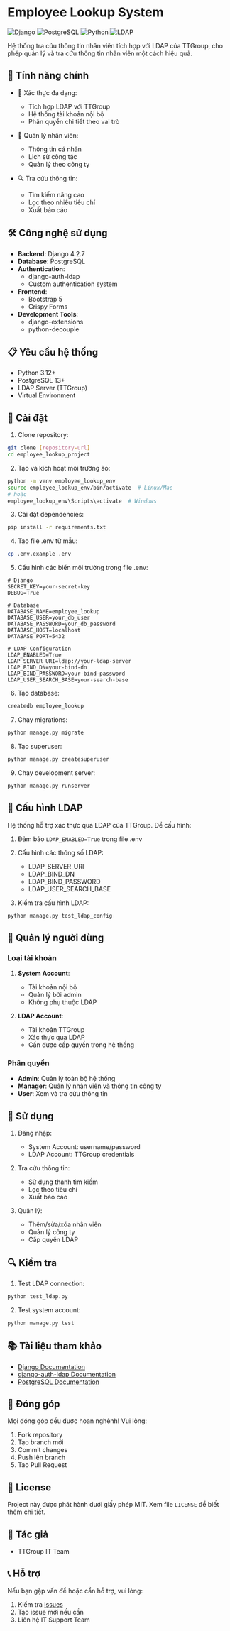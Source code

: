 # Employee Lookup System

![Django](https://img.shields.io/badge/Django-4.2.7-green)
![PostgreSQL](https://img.shields.io/badge/PostgreSQL-13+-blue)
![Python](https://img.shields.io/badge/Python-3.12-yellow)
![LDAP](https://img.shields.io/badge/LDAP-Enabled-orange)

Hệ thống tra cứu thông tin nhân viên tích hợp với LDAP của TTGroup, cho phép quản lý và tra cứu thông tin nhân viên một cách hiệu quả.

## 🌟 Tính năng chính

- 🔐 Xác thực đa dạng:
  - Tích hợp LDAP với TTGroup
  - Hệ thống tài khoản nội bộ
  - Phân quyền chi tiết theo vai trò

- 👥 Quản lý nhân viên:
  - Thông tin cá nhân
  - Lịch sử công tác
  - Quản lý theo công ty

- 🔍 Tra cứu thông tin:
  - Tìm kiếm nâng cao
  - Lọc theo nhiều tiêu chí
  - Xuất báo cáo

## 🛠 Công nghệ sử dụng

- **Backend**: Django 4.2.7
- **Database**: PostgreSQL
- **Authentication**: 
  - django-auth-ldap
  - Custom authentication system
- **Frontend**: 
  - Bootstrap 5
  - Crispy Forms
- **Development Tools**:
  - django-extensions
  - python-decouple

## 📋 Yêu cầu hệ thống

- Python 3.12+
- PostgreSQL 13+
- LDAP Server (TTGroup)
- Virtual Environment

## 🚀 Cài đặt

1. Clone repository:
```bash
git clone [repository-url]
cd employee_lookup_project
```

2. Tạo và kích hoạt môi trường ảo:
```bash
python -m venv employee_lookup_env
source employee_lookup_env/bin/activate  # Linux/Mac
# hoặc
employee_lookup_env\Scripts\activate  # Windows
```

3. Cài đặt dependencies:
```bash
pip install -r requirements.txt
```

4. Tạo file .env từ mẫu:
```bash
cp .env.example .env
```

5. Cấu hình các biến môi trường trong file .env:
```env
# Django
SECRET_KEY=your-secret-key
DEBUG=True

# Database
DATABASE_NAME=employee_lookup
DATABASE_USER=your_db_user
DATABASE_PASSWORD=your_db_password
DATABASE_HOST=localhost
DATABASE_PORT=5432

# LDAP Configuration
LDAP_ENABLED=True
LDAP_SERVER_URI=ldap://your-ldap-server
LDAP_BIND_DN=your-bind-dn
LDAP_BIND_PASSWORD=your-bind-password
LDAP_USER_SEARCH_BASE=your-search-base
```

6. Tạo database:
```bash
createdb employee_lookup
```

7. Chạy migrations:
```bash
python manage.py migrate
```

8. Tạo superuser:
```bash
python manage.py createsuperuser
```

9. Chạy development server:
```bash
python manage.py runserver
```

## 🔧 Cấu hình LDAP

Hệ thống hỗ trợ xác thực qua LDAP của TTGroup. Để cấu hình:

1. Đảm bảo `LDAP_ENABLED=True` trong file .env
2. Cấu hình các thông số LDAP:
   - LDAP_SERVER_URI
   - LDAP_BIND_DN
   - LDAP_BIND_PASSWORD
   - LDAP_USER_SEARCH_BASE

3. Kiểm tra cấu hình LDAP:
```bash
python manage.py test_ldap_config
```

## 👥 Quản lý người dùng

### Loại tài khoản

1. **System Account**:
   - Tài khoản nội bộ
   - Quản lý bởi admin
   - Không phụ thuộc LDAP

2. **LDAP Account**:
   - Tài khoản TTGroup
   - Xác thực qua LDAP
   - Cần được cấp quyền trong hệ thống

### Phân quyền

- **Admin**: Quản lý toàn bộ hệ thống
- **Manager**: Quản lý nhân viên và thông tin công ty
- **User**: Xem và tra cứu thông tin

## 📝 Sử dụng

1. Đăng nhập:
   - System Account: username/password
   - LDAP Account: TTGroup credentials

2. Tra cứu thông tin:
   - Sử dụng thanh tìm kiếm
   - Lọc theo tiêu chí
   - Xuất báo cáo

3. Quản lý:
   - Thêm/sửa/xóa nhân viên
   - Quản lý công ty
   - Cấp quyền LDAP

## 🔍 Kiểm tra

1. Test LDAP connection:
```bash
python test_ldap.py
```

2. Test system account:
```bash
python manage.py test
```

## 📚 Tài liệu tham khảo

- [Django Documentation](https://docs.djangoproject.com/)
- [django-auth-ldap Documentation](https://django-auth-ldap.readthedocs.io/)
- [PostgreSQL Documentation](https://www.postgresql.org/docs/)

## 🤝 Đóng góp

Mọi đóng góp đều được hoan nghênh! Vui lòng:

1. Fork repository
2. Tạo branch mới
3. Commit changes
4. Push lên branch
5. Tạo Pull Request

## 📄 License

Project này được phát hành dưới giấy phép MIT. Xem file `LICENSE` để biết thêm chi tiết.

## 👥 Tác giả

- TTGroup IT Team

## 📞 Hỗ trợ

Nếu bạn gặp vấn đề hoặc cần hỗ trợ, vui lòng:

1. Kiểm tra [Issues](https://github.com/dangindev/employee_lookup_project/issues)
2. Tạo issue mới nếu cần
3. Liên hệ IT Support Team 